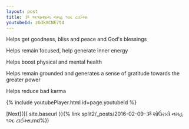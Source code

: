 ```yaml
---
layout: post
title: ૐ અશ્વત્થાય નમહ ૧૦૮ ટાઈમ્સ
youtubeId: zGdkXCNE7t4
---
```

 
 
Helps get goodness, bliss and peace and God's blessings
 
Helps remain focused, help generate inner energy 
 
Helps boost physical and mental health 
 
Helps remain grounded and generates a sense of gratitude towards the greater power 
 
Helps reduce bad karma
 
 
 
 


{% include youtubePlayer.html id=page.youtubeId %}
 
[Next]({{ site.baseurl }}{% link  split2/_posts/2016-02-09-ૐ શોઉંરાયે નમહ ૧૦૮ ટાઈમ્સ.md%})
 
